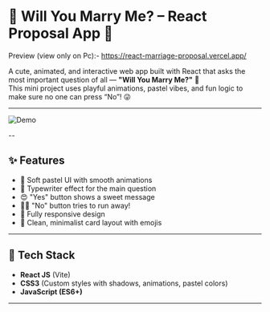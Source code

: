 # 💍 Will You Marry Me? – React Proposal App 💖  
Preview (view only on Pc):- https://react-marriage-proposal.vercel.app/

A cute, animated, and interactive web app built with React that asks the most important question of all — **"Will You Marry Me?"** 💌  
This mini project uses playful animations, pastel vibes, and fun logic to make sure no one can press “No”! 😜

---

![Demo](./assets/React-marrige-proposal.gif)

--

## ✨ Features

- 🌸 Soft pastel UI with smooth animations
- 💬 Typewriter effect for the main question
- 😍 "Yes" button shows a sweet message
- 🏃‍♂️ "No" button tries to run away!
- 📱 Fully responsive design
- 🎨 Clean, minimalist card layout with emojis

---

## 🚀 Tech Stack

- **React JS** (Vite)
- **CSS3** (Custom styles with shadows, animations, pastel colors)
- **JavaScript (ES6+)**

---

